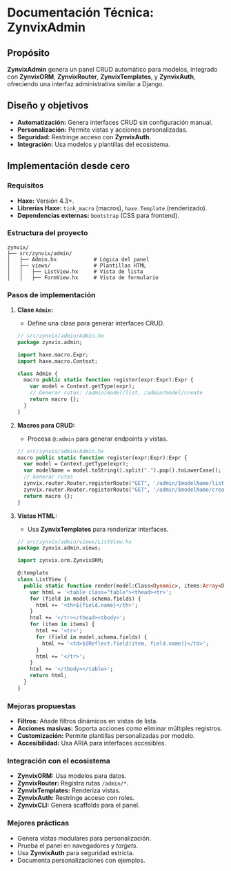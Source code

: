 # Documentación Técnica: ZynvixAdmin

## Propósito
**ZynvixAdmin** genera un panel CRUD automático para modelos, integrado con **ZynvixORM**, **ZynvixRouter**, **ZynvixTemplates**, y **ZynvixAuth**, ofreciendo una interfaz administrativa similar a Django.

## Diseño y objetivos
- **Automatización:** Genera interfaces CRUD sin configuración manual.
- **Personalización:** Permite vistas y acciones personalizadas.
- **Seguridad:** Restringe acceso con **ZynvixAuth**.
- **Integración:** Usa modelos y plantillas del ecosistema.

## Implementación desde cero

### Requisitos
- **Haxe:** Versión 4.3+.
- **Librerías Haxe:** `tink_macro` (macros), `haxe.Template` (renderizado).
- **Dependencias externas:** `bootstrap` (CSS para frontend).

### Estructura del proyecto
```
zynvix/
├── src/zynvix/admin/
│   ├── Admin.hx            # Lógica del panel
│   ├── views/              # Plantillas HTML
│   │   ├── ListView.hx     # Vista de lista
│   │   ├── FormView.hx     # Vista de formulario
```

### Pasos de implementación

1. **Clase `Admin`:**
   - Define una clase para generar interfaces CRUD.

   ```haxe
   // src/zynvix/admin/Admin.hx
   package zynvix.admin;

   import haxe.macro.Expr;
   import haxe.macro.Context;

   class Admin {
     macro public static function register(expr:Expr):Expr {
       var model = Context.getType(expr);
       // Generar rutas: /admin/model/list, /admin/model/create
       return macro {};
     }
   }
   ```

2. **Macros para CRUD:**
   - Procesa `@:admin` para generar endpoints y vistas.

   ```haxe
   // src/zynvix/admin/Admin.hx
   macro public static function register(expr:Expr):Expr {
     var model = Context.getType(expr);
     var modelName = model.toString().split(".").pop().toLowerCase();
     // Generar rutas
     zynvix.router.Router.registerRoute("GET", '/admin/$modelName/list', views.ListView.render.bind(model));
     zynvix.router.Router.registerRoute("GET", '/admin/$modelName/create', views.FormView.render.bind(model));
     return macro {};
   }
   ```

3. **Vistas HTML:**
   - Usa **ZynvixTemplates** para renderizar interfaces.

   ```haxe
   // src/zynvix/admin/views/ListView.hx
   package zynvix.admin.views;

   import zynvix.orm.ZynvixORM;

   @:template
   class ListView {
     public static function render(model:Class<Dynamic>, items:Array<Dynamic>):String {
       var html = '<table class="table"><thead><tr>';
       for (field in model.schema.fields) {
         html += '<th>${field.name}</th>';
       }
       html += '</tr></thead><tbody>';
       for (item in items) {
         html += '<tr>';
         for (field in model.schema.fields) {
           html += '<td>${Reflect.field(item, field.name)}</td>';
         }
         html += '</tr>';
       }
       html += '</tbody></table>';
       return html;
     }
   }
   ```

### Mejoras propuestas
- **Filtros:** Añade filtros dinámicos en vistas de lista.
- **Acciones masivas:** Soporta acciones como eliminar múltiples registros.
- **Customización:** Permite plantillas personalizadas por modelo.
- **Accesibilidad:** Usa ARIA para interfaces accesibles.

### Integración con el ecosistema
- **ZynvixORM:** Usa modelos para datos.
- **ZynvixRouter:** Registra rutas `/admin/*`.
- **ZynvixTemplates:** Renderiza vistas.
- **ZynvixAuth:** Restringe acceso con roles.
- **ZynvixCLI:** Genera scaffolds para el panel.

### Mejores prácticas
- Genera vistas modulares para personalización.
- Prueba el panel en navegadores y *targets*.
- Usa **ZynvixAuth** para seguridad estricta.
- Documenta personalizaciones con ejemplos.